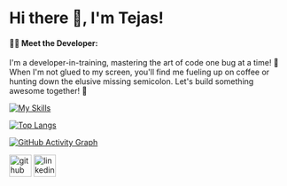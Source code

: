 # Hi there 👋, I'm Tejas!

#### 👨‍💻 Meet the Developer:
I'm a developer-in-training, mastering the art of code one bug at a time! 🐛 When I'm not glued to my screen, you'll find me fueling up on coffee or hunting down the elusive missing semicolon. 
Let's build something awesome together! 🚀


[![My Skills](https://skillicons.dev/icons?i=java,py,html,css,js,androidstudio,mysql,aws,nodejs)](https://skillicons.dev)


[![Top Langs](https://github-readme-stats.vercel.app/api/top-langs/?username=tejasgadgil&layout=donut-vertical&hide=php)](https://github.com/anuraghazra/github-readme-stats)

[![GitHub Activity Graph](https://github-readme-activity-graph.vercel.app/graph?username=tejasgadgil&theme=github&days=40)](https://github.com/tejasgadgil/github-readme-activity-graph)



[<img src='https://cdn.jsdelivr.net/npm/simple-icons@3.0.1/icons/github.svg' alt='github' height='40'>](https://github.com/tejasgadgil)  [<img src='https://cdn.jsdelivr.net/npm/simple-icons@3.0.1/icons/linkedin.svg' alt='linkedin' height='40'>](https://www.linkedin.com/in/tejas-gadgil/) 
